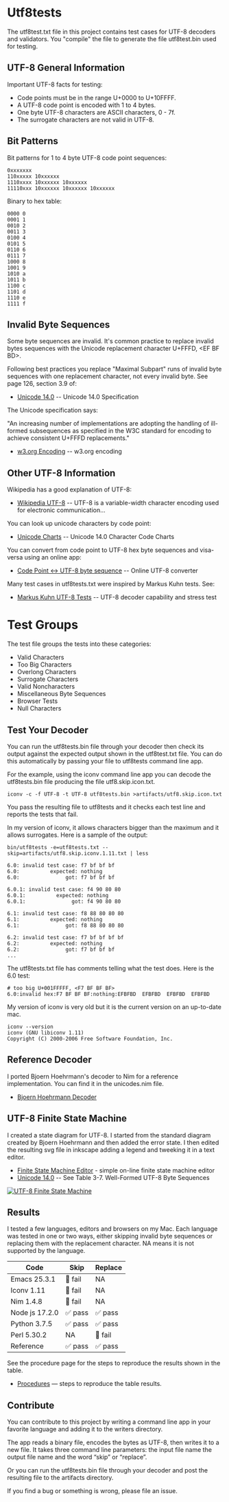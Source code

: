 # Utf8tests

The utf8test.txt file in this project contains test cases for UTF-8
decoders and validators.  You "compile" the file to generate the file
utf8test.bin used for testing.

## UTF-8 General Information

Important UTF-8 facts for testing:

* Code points must be in the range U+0000 to U+10FFFF.
* A UTF-8 code point is encoded with 1 to 4 bytes.
* One byte UTF-8 characters are ASCII characters, 0 - 7f.
* The surrogate characters are not valid in UTF-8.

## Bit Patterns

Bit patterns for 1 to 4 byte UTF-8 code point sequences:

~~~
0xxxxxxx
110xxxxx 10xxxxxx
1110xxxx 10xxxxxx 10xxxxxx
11110xxx 10xxxxxx 10xxxxxx 10xxxxxx
~~~

Binary to hex table:

~~~
0000 0
0001 1
0010 2
0011 3
0100 4
0101 5
0110 6
0111 7
1000 8
1001 9
1010 a
1011 b
1100 c
1101 d
1110 e
1111 f
~~~

## Invalid Byte Sequences

Some byte sequences are invalid. It's common practice to replace
invalid bytes sequences with the Unicode replacement character
U+FFFD, &lt;EF BF BD&gt;.

Following best practices you replace "Maximal Subpart" runs of invalid
byte sequences with one replacement character, not every invalid
byte. See page 126, section 3.9 of:

* [Unicode 14.0](https://www.unicode.org/versions/Unicode14.0.0/ch03.pdf) -- Unicode 14.0 Specification

The Unicode specification says:

"An increasing number of implementations are adopting the handling of
ill-formed subsequences as specified in the W3C standard for encoding
to achieve consistent U+FFFD replacements."

* [w3.org Encoding](http://www.w3.org/TR/encoding/) -- w3.org encoding

## Other UTF-8 Information

Wikipedia has a good explanation of UTF-8:

* [Wikipedia UTF-8](https://en.wikipedia.org/wiki/UTF-8) -- UTF-8 is a variable-width character encoding used for electronic communication...

You can look up unicode characters by code point:

* [Unicode Charts](https://unicode.org/charts/) -- Unicode 14.0 Character Code Charts

You can convert from code point to UTF-8 hex byte sequences and
visa-versa using an online app:

* [Code Point <-> UTF-8 byte sequence](https://www.cogsci.ed.ac.uk/~richard/utf-8.cgi) -- Online UTF-8 converter

Many test cases in utf8tests.txt were inspired by Markus Kuhn tests. See:

* [Markus Kuhn UTF-8 Tests](https://www.cl.cam.ac.uk/~mgk25/ucs/examples/UTF-8-test.txt) -- UTF-8 decoder capability and stress test

# Test Groups

The test file groups the tests into these categories:

* Valid Characters
* Too Big Characters
* Overlong Characters
* Surrogate Characters
* Valid Noncharacters
* Miscellaneous Byte Sequences
* Browser Tests
* Null Characters

## Test Your Decoder

You can run the utf8tests.bin file through your decoder then check its
output against the expected output shown in the utf8test.txt file. You
can do this automatically by passing your file to utf8tests command
line app.

For the example, using the iconv command line app you can decode the
utf8tests.bin file producing the file utf8.skip.icon.txt.

~~~
iconv -c -f UTF-8 -t UTF-8 utf8tests.bin >artifacts/utf8.skip.icon.txt
~~~

You pass the resulting file to utf8tests and it checks each test line and
reports the tests that fail.

In my version of iconv, it allows characters bigger than the maximum and
it allows surrogates. Here is a sample of the output:

~~~
bin/utf8tests -e=utf8tests.txt --skip=artifacts/utf8.skip.iconv.1.11.txt | less

6.0: invalid test case: f7 bf bf bf
6.0:          expected: nothing
6.0:               got: f7 bf bf bf

6.0.1: invalid test case: f4 90 80 80
6.0.1:          expected: nothing
6.0.1:               got: f4 90 80 80

6.1: invalid test case: f8 88 80 80 80
6.1:          expected: nothing
6.1:               got: f8 88 80 80 80

6.2: invalid test case: f7 bf bf bf bf
6.2:          expected: nothing
6.2:               got: f7 bf bf bf
...
~~~

The utf8tests.txt file has comments telling what the test does. Here
is the 6.0 test:

~~~
# too big U+001FFFFF, <F7 BF BF BF>
6.0:invalid hex:F7 BF BF BF:nothing:EFBFBD  EFBFBD  EFBFBD  EFBFBD
~~~

My version of iconv is very old but it is the current version on an
up-to-date mac.

~~~
iconv --version
iconv (GNU libiconv 1.11)
Copyright (C) 2000-2006 Free Software Foundation, Inc.
~~~

## Reference Decoder

I ported Bjoern Hoehrmann's decoder to Nim for a reference
implementation. You can find it in the unicodes.nim file.

* [Bjoern Hoehrmann Decoder](http://bjoern.hoehrmann.de/utf-8/decoder/dfa/)

## UTF-8 Finite State Machine

I created a state diagram for UTF-8. I started from the standard
diagram created by Bjoern Hoehrmann and then added the error state. I
then edited the resulting svg file in inkscape adding a legend and
tweeking it in a text editor.

* [Finite State Machine Editor](http://madebyevan.com/fsm/) - simple on-line finite state machine editor
* [Unicode 14.0](https://www.unicode.org/versions/Unicode14.0.0/ch03.pdf) -- See Table 3-7. Well-Formed UTF-8 Byte Sequences


[![UTF-8 Finite State Machine](utf8statemachine.svg)](#utf-8-finite-state-machine)

## Results

I tested a few languages, editors and browsers on my Mac. Each
language was tested in one or two ways, either skipping invalid byte
sequences or replacing them with the replacement character.  NA means
it is not supported by the language.

| Code  | Skip | Replace |
| ----- | ---- | ------- |
| Emacs 25.3.1  | 🛑 fail | NA |
| Iconv 1.11  | 🛑 fail | NA |
| Nim 1.4.8 | 🛑 fail | NA |
| Node js 17.2.0 | ✅ pass | ✅ pass |
| Python 3.7.5 | ✅ pass | ✅ pass |
| Perl 5.30.2 | NA | 🛑 fail |
| Reference | ✅ pass | ✅ pass |

See the procedure page for the steps to reproduce the results shown in
the table.

* [Procedures](procedures.md) &mdash; steps to reproduce the table results.

## Contribute

You can contribute to this project by writing a command line app in
your favorite language and adding it to the writers directory.

The app reads a binary file, encodes the bytes as UTF-8, then writes
it to a new file. It takes three command line parameters: the input
file name the output file name and the word “skip” or “replace”.

Or you can run the utf8tests.bin file through your decoder and post
the resulting file to the artifacts directory.

If you find a bug or something is wrong, please file an issue.
